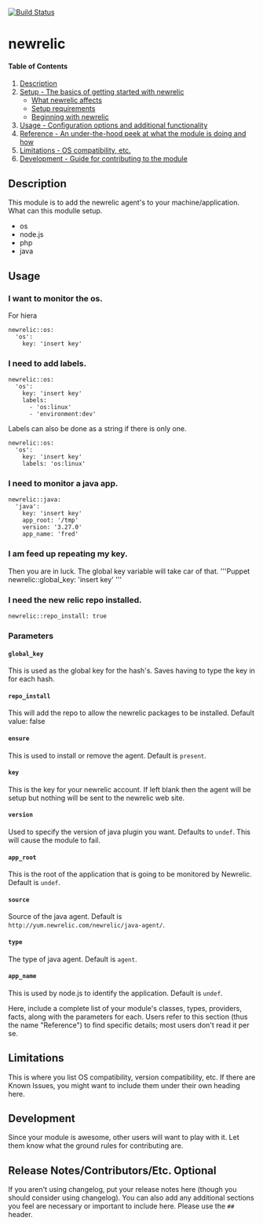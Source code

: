 [![Build Status](https://travis-ci.org/Firebladee/newrelic.svg?branch=master)](https://travis-ci.org/Firebladee/newrelic)
# newrelic

#### Table of Contents

1. [Description](#description)
1. [Setup - The basics of getting started with newrelic](#setup)
    * [What newrelic affects](#what-newrelic-affects)
    * [Setup requirements](#setup-requirements)
    * [Beginning with newrelic](#beginning-with-newrelic)
1. [Usage - Configuration options and additional functionality](#usage)
1. [Reference - An under-the-hood peek at what the module is doing and how](#reference)
1. [Limitations - OS compatibility, etc.](#limitations)
1. [Development - Guide for contributing to the module](#development)

## Description

This module is to add the newrelic agent's to your machine/application.
What can this modulle setup.
* os
* node.js
* php
* java

## Usage

### I want to monitor the os.
For hiera
```puppet
newrelic::os:
  'os':
    key: 'insert key'
```

### I need to add labels.
```puppet
newrelic::os:
  'os':
    key: 'insert key'
    labels:
      - 'os:linux'
      - 'environment:dev'
```
Labels can also be done as a string if there is only one.
```puppet
newrelic::os:
  'os':
    key: 'insert key'
    labels: 'os:linux'
```

### I need to monitor a java app.
```puppet
newrelic::java:
  'java':
    key: 'insert key'
    app_root: '/tmp'
    version: '3.27.0'
    app_name: 'fred'
```

### I am feed up repeating my key.
Then you are in luck.  The global key variable will take car of that.
'''Puppet
newrelic::global_key: 'insert key'
'''

### I need the new relic repo installed.
```puppet
newrelic::repo_install: true
```

### Parameters

#### `global_key`

This is used as the global key for the hash's.  Saves having to type the key in for each hash.

#### `repo_install`

This will add the repo to allow the newrelic packages to be installed.  Default value: false

#### `ensure`

This is used to install or remove the agent.  Default is `present`.

#### `key`

This is the key for your newrelic account.  If left blank then the agent will
be setup but nothing will be sent to the newrelic web site.

#### `version`

Used to specify the version of java plugin you want.  Defaults to `undef`.
This will cause the module to fail.

#### `app_root`

This is the root of the application that is going to be monitored by Newrelic.
Default is `undef`.

#### `source`

Source of the java agent.  Default is `http://yum.newrelic.com/newrelic/java-agent/`.

#### `type`

The type of java agent.  Default is `agent`.

#### `app_name`

This is used by node.js to identify the application.  Default is `undef`.

Here, include a complete list of your module's classes, types, providers,
facts, along with the parameters for each. Users refer to this section (thus
the name "Reference") to find specific details; most users don't read it per
se.

## Limitations

This is where you list OS compatibility, version compatibility, etc. If there
are Known Issues, you might want to include them under their own heading here.

## Development

Since your module is awesome, other users will want to play with it. Let them
know what the ground rules for contributing are.

## Release Notes/Contributors/Etc. **Optional**

If you aren't using changelog, put your release notes here (though you should
consider using changelog). You can also add any additional sections you feel
are necessary or important to include here. Please use the `## ` header.
